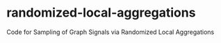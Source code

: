 # randomized-local-aggregations
Code for Sampling of Graph Signals via Randomized Local Aggregations
